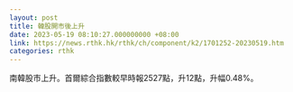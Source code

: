 ```yaml
---
layout: post
title: 韓股開市後上升
date: 2023-05-19 08:10:27.000000000 +08:00
link: https://news.rthk.hk/rthk/ch/component/k2/1701252-20230519.htm
categories: rthk
---
```


南韓股市上升。首爾綜合指數較早時報2527點，升12點，升幅0.48%。
